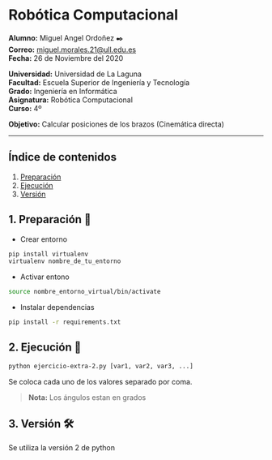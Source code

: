 # **Robótica Computacional**  
  
**Alumno:** Miguel Angel Ordoñez ✒️  
**Correo:** miguel.morales.21@ull.edu.es  
**Fecha:** 26 de Noviembre del 2020  

**Universidad:** Universidad de La Laguna  
**Facultad:** Escuela Superior de Ingeniería y Tecnología  
**Grado:** Ingeniería en Informática  
**Asignatura:** Robótica Computacional  
**Curso:** 4º  
  
**Objetivo:** Calcular posiciones de los brazos (Cinemática directa)  

---

## Índice de contenidos

1. [ Preparación ](#preparation)
2. [ Ejecución ](#execution)
3. [ Versión ](#version)


<a name="preparation"></a>
## 1. Preparación 🔌

* Crear entorno

```bash
pip install virtualenv
virtualenv nombre_de_tu_entorno
```

* Activar entono

```bash
source nombre_entorno_virtual/bin/activate
```

* Instalar dependencias

```bash
pip install -r requirements.txt
```

<a name="execution"></a>
## 2. Ejecución 🚀

```bash
python ejercicio-extra-2.py [var1, var2, var3, ...]
```

Se coloca cada uno de los valores separado por coma.

> **Nota:** Los ángulos estan en grados

<a name="version"></a>
## 3. Versión 🛠️

Se utiliza la versión 2 de python

